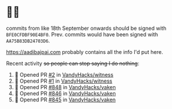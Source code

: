 # 👋🏻
<!--
**aadibajpai/aadibajpai** is a ✨ _special_ ✨ repository because its `README.md` (this file) appears on your GitHub profile.
-->
commits from like 18th September onwards should be signed with `BFE0CFDBF90E4BF0`. Prev. commits would have been signed with `AA75B83DB24703D6`.

https://aadibajpai.com probably contains all the info I'd put here.

Recent activity ~~so people can stop saying I do nothing~~:
<!--START_SECTION:activity-->
1. 💪 Opened PR [#2](https://github.com/VandyHacks/witness/pull/2) in [VandyHacks/witness](https://github.com/VandyHacks/witness)
2. 💪 Opened PR [#1](https://github.com/VandyHacks/witness/pull/1) in [VandyHacks/witness](https://github.com/VandyHacks/witness)
3. 💪 Opened PR [#848](https://github.com/VandyHacks/vaken/pull/848) in [VandyHacks/vaken](https://github.com/VandyHacks/vaken)
4. 💪 Opened PR [#846](https://github.com/VandyHacks/vaken/pull/846) in [VandyHacks/vaken](https://github.com/VandyHacks/vaken)
5. 💪 Opened PR [#845](https://github.com/VandyHacks/vaken/pull/845) in [VandyHacks/vaken](https://github.com/VandyHacks/vaken)
<!--END_SECTION:activity-->
